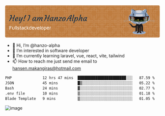 ![Header](./github-header-image.png)

- 👋 Hi, I’m @hanzo-alpha
- 👀 I’m interested in software developer
- 🌱 I’m currently learning laravel, vue, react, vite, tailwind
- 📫 How to reach me just send me email to hansen.makangiras@hotmail.com 

<!---
hanzo-alpha/hanzo-alpha is a ✨ special ✨ repository because its `README.md` (this file) appears on your GitHub profile.
You can click the Preview link to take a look at your changes.
--->

<!--START_SECTION:waka-->

```txt
PHP              12 hrs 47 mins  ██████████████████████░░░   87.59 %
JSON             45 mins         █▒░░░░░░░░░░░░░░░░░░░░░░░   05.22 %
Bash             24 mins         ▓░░░░░░░░░░░░░░░░░░░░░░░░   02.77 %
.env file        10 mins         ▒░░░░░░░░░░░░░░░░░░░░░░░░   01.18 %
Blade Template   9 mins          ▒░░░░░░░░░░░░░░░░░░░░░░░░   01.05 %
```

<!--END_SECTION:waka-->

![image](https://github.com/hanzo-alpha/hanzo-alpha/assets/111342797/c4bd2977-6123-4017-8652-6e166259b484)


